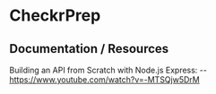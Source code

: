 # CheckrPrep

## Documentation / Resources

Building an API from Scratch with Node.js Express:
-- https://www.youtube.com/watch?v=-MTSQjw5DrM
